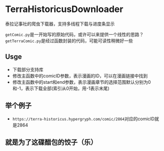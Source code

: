 # TerraHistoricusDownloader
泰拉记事社的爬虫下载器，支持多线程下载与进度条显示

`getComic.py`是一开始写的原始代码，或许可以来提供一个线性的思路？
`getTerraComic.py`是经过函数封装的代码，可能可读性稍微好一些

## Usge
- 下载部分支持库
- 修改主函数中的comicID参数，表示漫画的ID，可以在漫画链接中找到
- 修改主函数中的start和end参数，表示漫画章节的选择范围默认分别为0和-1，表示下载全部(索引从0开始，用-1表示末尾)

## 举个例子
- `https://terra-historicus.hypergryph.com/comic/2864`对应的comicID就是2864

## 就是为了这碟醋包的饺子（乐）
